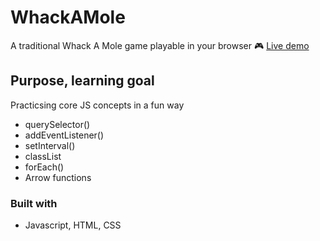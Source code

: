 # WhackAMole

A traditional Whack A Mole game playable in your browser 🎮 [Live demo](https://whackamole-play.netlify.app)

## Purpose, learning goal

Practicsing core JS concepts in a fun way
- querySelector()
- addEventListener()
- setInterval()
- classList
- forEach()
- Arrow functions

### Built with
- Javascript, HTML, CSS
